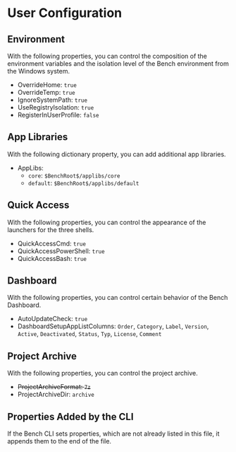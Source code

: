 # User Configuration

## Environment

With the following properties, you can control the composition of the environment variables and the isolation level of the Bench environment from the Windows system.

* OverrideHome: `true`
* OverrideTemp: `true`
* IgnoreSystemPath: `true`
* UseRegistryIsolation: `true`
* RegisterInUserProfile: `false`
<!-- * EnvironmentPath: `$HomeDir$\bin` -->
<!--
* Environment:
    + `MY_VAR`: `my custom value`
-->

## App Libraries

With the following dictionary property, you can add additional app libraries.

* AppLibs:
    + `core`: `$BenchRoot$/applibs/core`
    + `default`: `$BenchRoot$/applibs/default`

## Quick Access

With the following properties, you can control the appearance of the launchers for the three shells.

* QuickAccessCmd: `true`
* QuickAccessPowerShell: `true`
* QuickAccessBash: `true`

## Dashboard

With the following properties, you can control certain behavior of the Bench Dashboard.

* AutoUpdateCheck: `true`
* DashboardSetupAppListColumns: `Order`, `Category`, `Label`, `Version`, `Active`, `Deactivated`, `Status`, `Typ`, `License`, `Comment`

## Project Archive

With the following properties, you can control the project archive.

* ~~ProjectArchiveFormat: `7z`~~
* ProjectArchiveDir: `archive`

## Properties Added by the CLI

If the Bench CLI sets properties, which are not already listed in this file,
it appends them to the end of the file.

